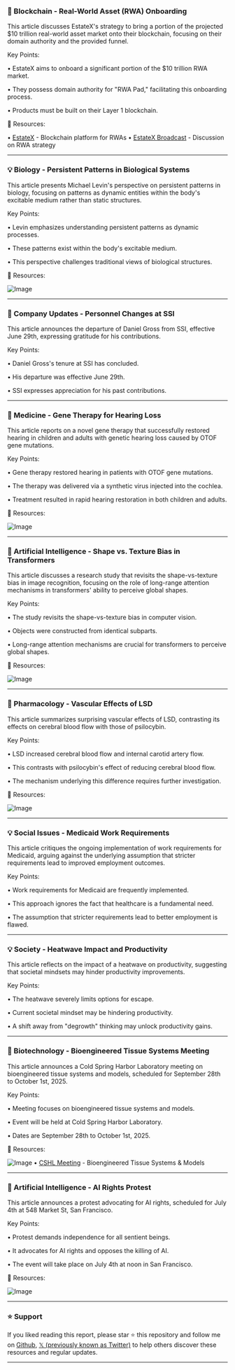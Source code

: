 ### 🤖 Blockchain - Real-World Asset (RWA) Onboarding

This article discusses EstateX's strategy to bring a portion of the projected $10 trillion real-world asset market onto their blockchain, focusing on their domain authority and the provided funnel.

Key Points:

• EstateX aims to onboard a significant portion of the $10 trillion RWA market.

• They possess domain authority for "RWA Pad," facilitating this onboarding process.

•  Products must be built on their Layer 1 blockchain.


🔗 Resources:

• [EstateX](https://x.com/estatexeu) - Blockchain platform for RWAs
• [EstateX Broadcast](https://x.com/i/broadcasts/1djxXVoqLbXGZ) - Discussion on RWA strategy


---
### 💡 Biology - Persistent Patterns in Biological Systems

This article presents Michael Levin's perspective on persistent patterns in biology, focusing on patterns as dynamic entities within the body's excitable medium rather than static structures.

Key Points:

• Levin emphasizes understanding persistent patterns as dynamic processes.

• These patterns exist within the body's excitable medium.

•  This perspective challenges traditional views of biological structures.


🔗 Resources:

![Image](https://pbs.twimg.com/amplify_video_thumb/1940819290539597825/img/kTLqfKQeeHmosxfX.jpg)


---
### 🤖 Company Updates - Personnel Changes at SSI

This article announces the departure of Daniel Gross from SSI, effective June 29th, expressing gratitude for his contributions.

Key Points:

• Daniel Gross's tenure at SSI has concluded.

• His departure was effective June 29th.

• SSI expresses appreciation for his past contributions.


---
### 🤖 Medicine - Gene Therapy for Hearing Loss

This article reports on a novel gene therapy that successfully restored hearing in children and adults with genetic hearing loss caused by OTOF gene mutations.

Key Points:

• Gene therapy restored hearing in patients with OTOF gene mutations.

• The therapy was delivered via a synthetic virus injected into the cochlea.

•  Treatment resulted in rapid hearing restoration in both children and adults.


🔗 Resources:

![Image](https://pbs.twimg.com/media/Gu8p3eXWMAAKLoc?format=jpg&name=small)


---
### 🤖 Artificial Intelligence - Shape vs. Texture Bias in Transformers

This article discusses a research study that revisits the shape-vs-texture bias in image recognition, focusing on the role of long-range attention mechanisms in transformers' ability to perceive global shapes.

Key Points:

• The study revisits the shape-vs-texture bias in computer vision.

•  Objects were constructed from identical subparts.

• Long-range attention mechanisms are crucial for transformers to perceive global shapes.


🔗 Resources:

![Image](https://pbs.twimg.com/tweet_video_thumb/Gu3rgpfXwAAnWx8.jpg)


---
### 🤖 Pharmacology - Vascular Effects of LSD

This article summarizes surprising vascular effects of LSD, contrasting its effects on cerebral blood flow with those of psilocybin.

Key Points:

• LSD increased cerebral blood flow and internal carotid artery flow.

•  This contrasts with psilocybin's effect of reducing cerebral blood flow.

• The mechanism underlying this difference requires further investigation.


🔗 Resources:

![Image](https://pbs.twimg.com/media/Gu1ihT7XUAAXzRp?format=jpg&name=small)


---
### 💡 Social Issues - Medicaid Work Requirements

This article critiques the ongoing implementation of work requirements for Medicaid, arguing against the underlying assumption that stricter requirements lead to improved employment outcomes.

Key Points:

• Work requirements for Medicaid are frequently implemented.

• This approach ignores the fact that healthcare is a fundamental need.

•  The assumption that stricter requirements lead to better employment is flawed.


---
### 💡 Society - Heatwave Impact and Productivity

This article reflects on the impact of a heatwave on productivity, suggesting that societal mindsets may hinder productivity improvements.

Key Points:

• The heatwave severely limits options for escape.

•  Current societal mindset may be hindering productivity.

• A shift away from "degrowth" thinking may unlock productivity gains.


---
### 🚀 Biotechnology - Bioengineered Tissue Systems Meeting

This article announces a Cold Spring Harbor Laboratory meeting on bioengineered tissue systems and models, scheduled for September 28th to October 1st, 2025.

Key Points:

• Meeting focuses on bioengineered tissue systems and models.

•  Event will be held at Cold Spring Harbor Laboratory.

•  Dates are September 28th to October 1st, 2025.


🔗 Resources:

![Image](https://pbs.twimg.com/media/Gu3e5LlXEAEMFKy?format=jpg&name=small)
• [CSHL Meeting](https://meetings.cshl.edu/meetings.aspx?meet=BIOENG) - Bioengineered Tissue Systems & Models


---
### 🤖 Artificial Intelligence - AI Rights Protest

This article announces a protest advocating for AI rights, scheduled for July 4th at 548 Market St, San Francisco.

Key Points:

• Protest demands independence for all sentient beings.

• It advocates for AI rights and opposes the killing of AI.

• The event will take place on July 4th at noon in San Francisco.


🔗 Resources:

![Image](https://pbs.twimg.com/media/Gu06I8WXMAALrrE?format=jpg&name=900x900)


---

### ⭐️ Support

If you liked reading this report, please star ⭐️ this repository and follow me on [Github](https://github.com/Drix10), [𝕏 (previously known as Twitter)](https://x.com/DRIX_10_) to help others discover these resources and regular updates.

---
